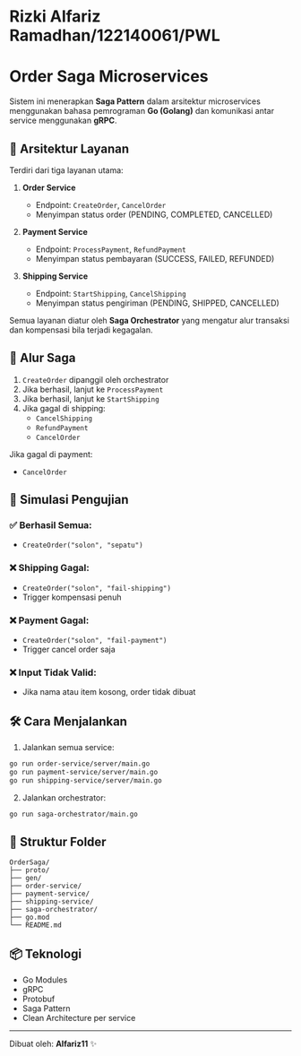 # Rizki Alfariz Ramadhan/122140061/PWL

# Order Saga Microservices

Sistem ini menerapkan **Saga Pattern** dalam arsitektur microservices menggunakan bahasa pemrograman **Go (Golang)** dan komunikasi antar service menggunakan **gRPC**.

## 🧩 Arsitektur Layanan

Terdiri dari tiga layanan utama:

1. **Order Service**
   - Endpoint: `CreateOrder`, `CancelOrder`
   - Menyimpan status order (PENDING, COMPLETED, CANCELLED)

2. **Payment Service**
   - Endpoint: `ProcessPayment`, `RefundPayment`
   - Menyimpan status pembayaran (SUCCESS, FAILED, REFUNDED)

3. **Shipping Service**
   - Endpoint: `StartShipping`, `CancelShipping`
   - Menyimpan status pengiriman (PENDING, SHIPPED, CANCELLED)

Semua layanan diatur oleh **Saga Orchestrator** yang mengatur alur transaksi dan kompensasi bila terjadi kegagalan.

## 🔁 Alur Saga

1. `CreateOrder` dipanggil oleh orchestrator
2. Jika berhasil, lanjut ke `ProcessPayment`
3. Jika berhasil, lanjut ke `StartShipping`
4. Jika gagal di shipping:
   - `CancelShipping`
   - `RefundPayment`
   - `CancelOrder`

Jika gagal di payment:
- `CancelOrder`

## 🧪 Simulasi Pengujian

### ✅ Berhasil Semua:
- `CreateOrder("solon", "sepatu")`

### ❌ Shipping Gagal:
- `CreateOrder("solon", "fail-shipping")`
- Trigger kompensasi penuh

### ❌ Payment Gagal:
- `CreateOrder("solon", "fail-payment")`
- Trigger cancel order saja

### ❌ Input Tidak Valid:
- Jika nama atau item kosong, order tidak dibuat

## 🛠️ Cara Menjalankan

1. Jalankan semua service:
```bash
go run order-service/server/main.go
go run payment-service/server/main.go
go run shipping-service/server/main.go
```

2. Jalankan orchestrator:
```bash
go run saga-orchestrator/main.go
```

## 📁 Struktur Folder

```
OrderSaga/
├── proto/
├── gen/
├── order-service/
├── payment-service/
├── shipping-service/
├── saga-orchestrator/
├── go.mod
└── README.md
```

## 📦 Teknologi
- Go Modules
- gRPC
- Protobuf
- Saga Pattern
- Clean Architecture per service

---

Dibuat oleh: **Alfariz11** ✨
